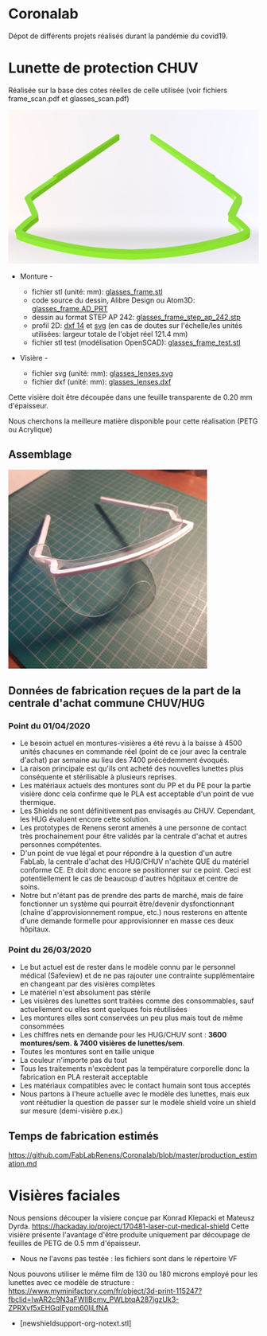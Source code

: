 # Coronalab

Dépot de différents projets réalisés durant la pandémie du covid19.

# Lunette de protection CHUV
 
Réalisée sur la base des cotes réelles de celle utilisée (voir fichiers frame_scan.pdf et glasses_scan.pdf)

![Frame](frame.jpg "Frame rendering")

- Monture - 
	- fichier stl (unité: mm): [glasses_frame.stl](glasses_frame.stl)
	- code source du dessin, Alibre Design ou Atom3D: [glasses_frame.AD_PRT](glasses_frame.AD_PRT)
	- dessin au format STEP AP 242: [glasses_frame_step_ap_242.stp](glasses_frame_step_ap_242.stp)
	- profil 2D: [dxf 14](glasses_frame.dxf) et [svg](glasses_frame.svg) (en cas de doutes sur l'échelle/les unités utilisées: largeur totale de l'objet réel 121.4 mm)
	- fichier stl test (modélisation OpenSCAD): [glasses_frame_test.stl](glasses_frame_test.stl)

- Visière -
	- fichier svg (unité: mm): [glasses_lenses.svg](glasses_lenses.svg)
	- fichier dxf (unité: mm): [glasses_lenses.dxf](glasses_lenses.dxf)

Cette visière doit être découpée dans une feuille transparente de 0.20 mm d'épaisseur.

Nous cherchons la meilleure matière disponible pour cette réalisation (PETG ou Acrylique)

## Assemblage

<img src="glasses_assembled.jpg" width="400" />

## Données de fabrication reçues de la part de la centrale d'achat commune CHUV/HUG

### Point du 01/04/2020

- Le besoin actuel en montures-visières a été revu à la baisse à 4500 unités chacunes en commande réel (point de ce jour avec la centrale d'achat) par semaine au lieu des 7400 précédemment évoqués.
- La raison principale est qu'ils ont acheté des nouvelles lunettes plus conséquente et stérilisable à plusieurs reprises.
- Les matériaux actuels des montures sont du PP et du PE pour la partie visière donc cela confirme que le PLA est acceptable d'un point de vue thermique.
- Les Shields ne sont définitivement pas envisagés au CHUV. Cependant, les HUG évaluent encore cette solution.
- Les prototypes de Renens seront amenés à une personne de contact très prochainement pour être validés par la centrale d'achat et autres personnes compétentes.
- D'un point de vue légal et pour répondre à la question d'un autre FabLab, la centrale d'achat des HUG/CHUV n'achète QUE du matériel conforme CE. Et doit donc encore se positionner sur ce point. Ceci est potentiellement le cas de beaucoup d'autres hôpitaux et centre de soins.
- Notre but n'étant pas de prendre des parts de marché, mais de faire fonctionner un système qui pourrait être/devenir dysfonctionnant (chaîne d'approvisionnement rompue, etc.) nous resterons en attente d'une demande formelle pour approvisionner en masse ces deux hôpitaux.

### Point du 26/03/2020

- Le but actuel est de rester dans le modèle connu par le personnel médical (Safeview) et de ne pas rajouter une contrainte supplémentaire en changeant par des visières complètes
- Le matériel n'est absolument pas stérile
- Les visières des lunettes sont traitées comme des consommables, sauf actuellement ou elles sont quelques fois réutilisées
- Les montures elles sont conservées un peu plus mais tout de même consommées 
- Les chiffres nets en demande pour les HUG/CHUV sont : **3600 montures/sem. & 7400 visières de lunettes/sem**.
- Toutes les montures sont en taille unique
- La couleur n'importe pas du tout 
- Tous les traitements n'excèdent pas la température corporelle donc la fabrication en PLA resterait acceptable
- Les matériaux compatibles avec le contact humain sont tous acceptés
- Nous partons à l'heure actuelle avec le modèle des lunettes, mais eux vont réétudier la question de passer sur le modèle shield voire un shield sur mesure (demi-visière p.ex.)

## Temps de fabrication estimés

https://github.com/FabLabRenens/Coronalab/blob/master/production_estimation.md

# Visières faciales

Nous pensions découper la visiere conçue par Konrad Klepacki et Mateusz Dyrda.
https://hackaday.io/project/170481-laser-cut-medical-shield
Cette visière présente l'avantage d'être produite uniquement par découpage de feuilles de PETG de 0.5 mm d'épaisseur.

- Nous ne l'avons pas testée : les fichiers sont dans le répertoire VF

Nous pouvons utiliser le même film de 130 ou 180 microns employé pour les lunettes avec ce modéle de structure :
https://www.myminifactory.com/fr/object/3d-print-115247?fbclid=IwAR2c9N3aFWIlBcmv_PWLbtqA287igzUk3-ZPRXvf5xEHGqIFypm60IjLfNA

- [newshieldsupport-org-notext.stl]
	


